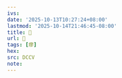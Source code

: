 ```yaml
---
ivs:
date: '2025-10-13T10:27:24+08:00'
lastmod: '2025-10-14T21:46:45-08:00'
title: 􃂫
url: 􃂫
tags: [瘳]
hex: 
src: DCCV
note:
---
```


